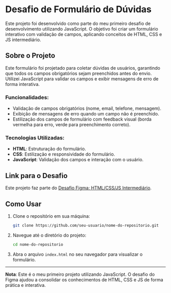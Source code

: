 
# Desafio de Formulário de Dúvidas

Este projeto foi desenvolvido como parte do meu primeiro desafio de desenvolvimento utilizando JavaScript. O objetivo foi criar um formulário interativo com validação de campos, aplicando conceitos de HTML, CSS e JS intermediário.

## Sobre o Projeto

Este formulário foi projetado para coletar dúvidas de usuários, garantindo que todos os campos obrigatórios sejam preenchidos antes do envio. Utilizei JavaScript para validar os campos e exibir mensagens de erro de forma interativa.

### Funcionalidades:
- Validação de campos obrigatórios (nome, email, telefone, mensagem).
- Exibição de mensagens de erro quando um campo não é preenchido.
- Estilização dos campos de formulário com feedback visual (borda vermelha para erro, verde para preenchimento correto).

### Tecnologias Utilizadas:
- **HTML**: Estruturação do formulário.
- **CSS**: Estilização e responsividade do formulário.
- **JavaScript**: Validação dos campos e interação com o usuário.

## Link para o Desafio

Este projeto faz parte do [Desafio Figma: HTML/CSS/JS Intermediário](https://www.figma.com/design/zBKnYG9dUiIr8ClQTWSG/DESAFIO---HTML%2FCSS%2FJS-INTERMEDI%C3%81RIO?node-id=1376-61&t=KGFBpi8eJ2rXeeXb-0).

## Como Usar

1. Clone o repositório em sua máquina:
   ```bash
   git clone https://github.com/seu-usuario/nome-do-repositorio.git
   ```

2. Navegue até o diretório do projeto:
   ```bash
   cd nome-do-repositorio
   ```

3. Abra o arquivo `index.html` no seu navegador para visualizar o formulário.

---

**Nota**: Este é o meu primeiro projeto utilizando JavaScript. O desafio do Figma ajudou a consolidar os conhecimentos de HTML, CSS e JS de forma prática e interativa.
